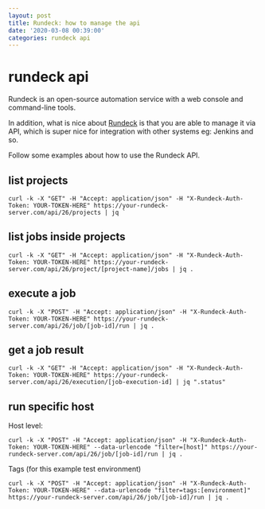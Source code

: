```yaml
---
layout: post
title: Rundeck: how to manage the api
date: '2020-03-08 00:39:00'
categories: rundeck api
---
```


# rundeck api

Rundeck is an open-source automation service with a web console and command-line tools.

In addition, what is nice about [Rundeck](http://www.rundeck.org) is that you are able to manage it via API, which is super nice for integration with other systems eg: Jenkins and so.

Follow some examples about how to use the Rundeck API.

## list projects
```shell
curl -k -X "GET" -H "Accept: application/json" -H "X-Rundeck-Auth-Token: YOUR-TOKEN-HERE" https://your-rundeck-server.com/api/26/projects | jq `
```

## list jobs inside projects
```shell
curl -k -X "GET" -H "Accept: application/json" -H "X-Rundeck-Auth-Token: YOUR-TOKEN-HERE" https://your-rundeck-server.com/api/26/project/[project-name]/jobs | jq .
```

## execute a job
```shell
curl -k -X "POST" -H "Accept: application/json" -H "X-Rundeck-Auth-Token: YOUR-TOKEN-HERE" https://your-rundeck-server.com/api/26/job/[job-id]/run | jq .
```

## get a job result
```shell
curl -k -X "GET" -H "Accept: application/json" -H "X-Rundeck-Auth-Token: YOUR-TOKEN-HERE" https://your-rundeck-server.com/api/26/execution/[job-execution-id] | jq ".status"
```

## run specific host

Host level:

```shell
curl -k -X "POST" -H "Accept: application/json" -H "X-Rundeck-Auth-Token: YOUR-TOKEN-HERE" --data-urlencode "filter=[host]" https://your-rundeck-server.com/api/26/job/[job-id]/run | jq .
```

Tags (for this example test environment)

```shell
curl -k -X "POST" -H "Accept: application/json" -H "X-Rundeck-Auth-Token: YOUR-TOKEN-HERE" --data-urlencode "filter=tags:[environment]" https://your-rundeck-server.com/api/26/job/[job-id]/run | jq .
```